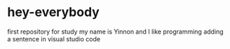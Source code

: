 # hey-everybody
first repository for study
my name is Yinnon and I like programming
adding a sentence in visual studio code